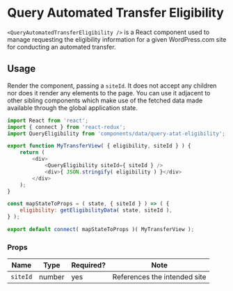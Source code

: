 # Query Automated Transfer Eligibility

`<QueryAutomatedTransferEligibility />` is a React component used to manage requesting the eligibility information for a given WordPress.com site for conducting an automated transfer.

## Usage

Render the component, passing a `siteId`. It does not accept any children nor does it render any elements to the page.
You can use it adjacent to other sibling components which make use of the fetched data made available through the global application state.

```js
import React from 'react';
import { connect } from 'react-redux';
import QueryEligibility from 'components/data/query-atat-eligibility';

export function MyTransferView( { eligibility, siteId } ) {
	return (
		<div>
			<QueryEligibility siteId={ siteId } />
			<div>{ JSON.stringify( eligibility ) }</div>
		</div>
	);
}

const mapStateToProps = ( state, { siteId } ) => ( {
	eligibility: getEligibilityData( state, siteId ),
} );

export default connect( mapStateToProps )( MyTransferView );
```

### Props

| Name     | Type   | Required? | Note                         |
| -------- | ------ | --------- | ---------------------------- |
| `siteId` | number | yes       | References the intended site |
